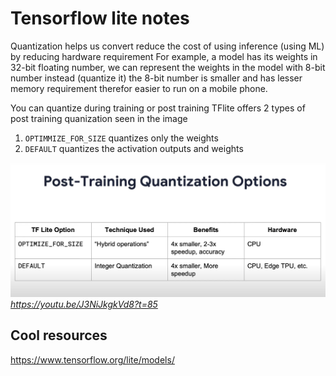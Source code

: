 # Tensorflow lite notes

Quantization helps us convert reduce the cost of using inference (using ML) by reducing hardware requirement
For example, a model has its weights in 32-bit floating number, we can represent the weights in the model with 8-bit number instead (quantize it)
the 8-bit number is smaller and has lesser memory requirement therefor easier to run on a mobile phone.

You can quantize during training or post training
TFlite offers 2 types of post training quanization seen in the image 

 1. `OPTIMMIZE_FOR_SIZE` quantizes only the weights
 2.  `DEFAULT` quantizes the activation outputs and weights

![](screenshots/2020-07-04-01-16-16.png)*https://youtu.be/J3NiJkgkVd8?t=85*


## Cool resources
https://www.tensorflow.org/lite/models/